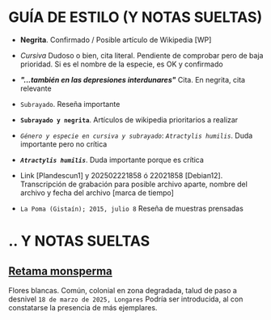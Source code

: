 # GUÍA DE ESTILO (Y NOTAS SUELTAS)

- **Negrita**. Confirmado / Posible artículo de Wikipedia [WP]
  
- *Cursiva* Dudoso o bien, cita literal. Pendiente de comprobar pero de baja prioridad. Si es el nombre de la especie, es OK y confirmado

- ***"...también en las depresiones interdunares"*** Cita. En negrita, cita relevante

- `Subrayado`. Reseña importante

- **`Subrayado y negrita`**. Artículos de wikipedia prioritarios a realizar

- *`Género y especie en cursiva y subrayado`*: *`Atractylis humilis`*. Duda importante pero no crítica

- ***`Atractylis humilis`***. Duda importante porque es crítica

- Link [Plandescun1] y 202502221858 ó 22021858 [Debian12]. Transcripción de grabación para posible archivo aparte, nombre del archivo y fecha del archivo [marca de tiempo]
- `La Poma (Gistaín); 2015, julio 8` Reseña de muestras prensadas

# .. Y NOTAS SUELTAS

## [Retama monsperma](http://herbarivirtual.uib.es/es/general/117/especie/retama-monosperma-l-boiss-)
Flores blancas. Común, colonial en zona degradada, talud de paso a desnivel `18 de marzo de 2025, Longares` Podría ser introducida, al con constatarse la presencia de más ejemplares.

